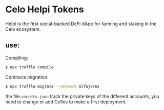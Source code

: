 

# Celo Helpi Tokens

Helpi is the first social-backed DeFi dApp for farming and staking in the Celo ecosystem. 

## use:

Compiling:

```bash
$ npx truffle compile
```

Contracts migration:

```bash
$ npx truffle migrate --network alfajores
```

the file `secrets.json` track the private keys of the different accounts, you need to change or add Cellos to make a first deployment.